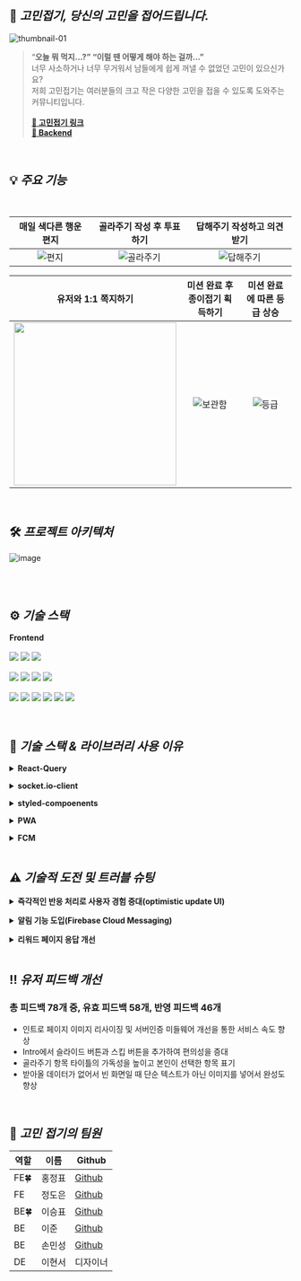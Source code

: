 



## 📃 **_고민접기, 당신의 고민을 접어드립니다._**
![thumbnail-01](https://user-images.githubusercontent.com/112849712/207773647-0f8d2c2a-51b9-4d98-a10b-76f5da19fb33.jpg)

>“**오늘 뭐 먹지…?” “이럴 땐 어떻게 해야 하는 걸까…”**<br/>
>너무 사소하거나 너무 무거워서 남들에게 쉽게 꺼낼 수 없었던 고민이 있으신가요?<br/>
>저희 고민접기는 여러분들의 크고 작은 다양한 고민을 접을 수 있도록 도와주는 커뮤니티입니다.<br/>
><br/>
>**[:iphone: 고민접기 링크](https://gomin.site)**<br/>
>**[📎 Backend](https://github.com/gomin-solution/Backend)**<br/>

<br/>

## 💡 **_주요 기능_**

<br/>

| 매일 색다른 행운 편지 | 골라주기 작성 후 투표하기 | 답해주기 작성하고 의견 받기 |
|:---: | :---: | :---: |
| ![편지](https://user-images.githubusercontent.com/112849712/207931147-af4eea01-a930-4e17-a326-5a750cd98293.gif)| ![골라주기](https://user-images.githubusercontent.com/112849712/207931260-90a786a9-7aca-44f9-9f49-524164928eb5.gif) |![답해주기](https://user-images.githubusercontent.com/112849712/207931359-4576b136-a1a8-436d-887d-e0007f5a9dd5.gif) |

| 유저와 1:1 쪽지하기 |  미션 완료 후 종이접기 획득하기 | 미션 완료에 따른 등급 상승 |
|:---: | :---: | :---: |
| <img src="https://user-images.githubusercontent.com/112849712/207931481-fffa89d9-d49e-46a5-a501-c05d4f61392b.gif" width="290" /> | ![보관함](https://user-images.githubusercontent.com/112849712/207931549-9ec6f670-0c2c-4804-971a-8960a91bd943.gif) | ![등급](https://user-images.githubusercontent.com/112849712/207931603-4bfb07c9-4972-4cd4-8619-0e281f29514f.gif) |
<br/>

## 🛠️ **_프로젝트 아키텍처_**
![image](https://user-images.githubusercontent.com/112886992/207830402-6c6de0dd-ba40-4c88-bd6c-c59e3a6924a1.png)

<br/>


<br/>

## ⚙️ **_기술 스택_**

**Frontend**<br /> <br />
<img src="https://img.shields.io/badge/HTML5-E34F26?style=for-the-badge&logo=HTML5&logoColor=white">
<img src="https://img.shields.io/badge/JavaScript-F7DF1E?style=for-the-badge&logo=JavaScript&logoColor=black">
<img src="https://img.shields.io/badge/React-61DAFB?style=for-the-badge&logo=React&logoColor=black"> 
<br />
<br />
<img src="https://img.shields.io/badge/React Hook Form-EC5990?style=for-the-badge&logo=React&logoColor=white"> 
<img src="https://img.shields.io/badge/React Router-CA4245?style=for-the-badge&logo=React Router&logoColor=white"> 
<img src="https://img.shields.io/badge/React Query-FF4154?style=for-the-badge&logo=React Query&logoColor=white">
<img src="https://img.shields.io/badge/styled components-DB7093?style=for-the-badge&logo=styled-components&logoColor=white">
<br />
<br />
<img src="https://img.shields.io/badge/Axios-5A29E4?style=for-the-badge&logo=Axios&logoColor=white">
<img src="https://img.shields.io/badge/PWA-5A0FC8?style=for-the-badge&logo=PWA&logoColor=white">
<img src="https://img.shields.io/badge/FCM-FFCA28?style=for-the-badge&logo=Firebase&logoColor=white">
<img src="https://img.shields.io/badge/Socket.io-010101?style=for-the-badge&logo=Socket.io&logoColor=white">
<img src="https://img.shields.io/badge/Netlify-00C7B7?style=for-the-badge&logo=Netlify&logoColor=white">
<img src="https://img.shields.io/badge/GitHub-181717?style=for-the-badge&logo=GitHub&logoColor=white">

<br/>

## 🔩 **_기술 스택 & 라이브러리 사용 이유_**
**<details><summary>React-Query</summary>**
-   **친숙한 React Hook을 사용 :** 복잡하고 장황한 코드가 필요한 다른 데이터 불러오기 방식과 달리 React Component 내부에서 간단하고 직관적으로 API를 사용할 수 있습니다.
-   ************서버 상태 관리와 관련된 반복적인 작업들을 쉽게 처리 :************ 서버에서 받아오는 데이터를 처리할때 useEffect로 해결해야 했던 여러 가지 상황들을 refetchOnMount, refetchOnReconnect, refetchOnWindowFocus와 같은 옵션으로 쉽게 처리할 수 있습니다.
-   **Infinite scroll :** 서비스 특성상 모바일 환경에 최적화되어 있기 때문에 무한스크롤을 도입하는 것이 필수라고 생각했습니다. 데이터를 한 번에 받아오지 않고 10개 항목씩 받아오기 때문에 렌더링 시간을 많이 단축할 수 있었습니다.
-   **Optimistic update UI (낙관적 업데이트) :** ‘고민접기’의 ‘골라주기’ 탭에서 항목 선택 시 투표 결과를 보여주도록 구현이 되어 있습니다. 처음 서비스 개발 당시엔 데이터를 받아온 후 리렌더링 되어 유저가 결과를 볼 수 있도록 되어 있어서 즉각적인 결과를 보길 원하는 유저는 불편함을 느꼈습니다. 이를 개선하기 위해 react-query에 낙관적 업데이트를 적용하여 데이터가 정상적으로 받아올 것이란 걸 예상하여 반영하는 로직을 추가할 수 있었습니다.
</details>

**<details><summary>socket.io-client</summary>**
- 유저 간에 1:1 실시간 대화 기능 구현 : webSocket은 브라우저 별로 지원하는 버전이 다르고 지원하지 않는 브라우저도 있습니다. Soket.io는 webSocket 보다는 무겁지만 socket통신을 지원하지 않는 브라우저도 Websocket 방식을 이용해 통신할 수 있게 하고 연결 실패시 자동으로 재연결 시도를 해주는 등 연결 신뢰성이 높고 더 다양한 기능을 제공하기 때문에 socket.io를 사용하게 되었습니다.
</details>

**<details><summary>styled-compoenents</summary>**
-   **조건부 스타일링** : 투표가 진행중인지, 마감인지에 따라 스타일링을 다르게 해야 했습니다. 이때 컴포넌트 내부에서 css를 작성할 수 있으므로 props를 통해 손 쉽게 조건부 스타일링이 가능합니다. 또한 자주 사용하는 테마 css 설정 값을 props로 받을 수 있어 코드가 절약 됩니다.
-   **전역 스타일** : css reset을 선언하여 브라우저마다 공통적인 스타일링을 줄 수 있습니다. 또한 모바일 반응형을 위한 미디어쿼리, 폰트, 엘리먼트 스타일 등을 전역적으로 쓰기 간편합니다.
</details>

**<details><summary>PWA</summary>**
-   서비스를 모바일환경에 최적화 하기 위해 도입하였습니다. 서버로부터 받아오는 데이터 외의 데이터를 캐싱하고 있기 때문에 속도가 개선되며, 일반 앱처럼 앱아이콘이 생기므로 접근성을 향상시킬 수 있습니다.
</details>

**<details><summary>FCM</summary>**
-   **실시간 알림 기능 구현** : 유저의 게시물에 댓글이 달리거나 유저가 쪽지를 받았을 때처럼 유저에게 즉각적으로 알려주는 기술이 추가되면 사용자경험이 향상될 것이라고 생각했습니다. FCM을 사용하면 백그라운드뿐만 아니라 포그라운드 환경에서도 알림을 받을 수 있습니다.
-   **리소스 절약** : 서버를 경유해서 실시간으로 알람을 받으려면 사용자는 항상 서버에 접속해 있어야 해서 사용자 기기의 배터리 및 네트워크 리소스를 크게 낭비하지만, FCM의 경우 FCM서버가 중간에 연결되어 있기 때문에 사용자는 배터리 소모를 줄이고 네트워크의 사용만으로도 메세지를 실시간으로 송수신 처리를 할 수 있습니다.
</details>

<br/>

## ⚠️ **_기술적 도전 및 트러블 슈팅_**
**<details><summary>즉각적인 반응 처리로 사용자 경험 증대(optimistic update UI)</summary>**

|구분|내용|
|------|---|
|문제상황|변경사항을 즉각적으로 유저에게 보여주지 못함|
|요구사항|골라주기 항목 선택, 북마크, 좋아요 기능은 유저가 클릭 시 변경사항을 즉각적으로 보여줘야 함|
|의사결정|React-query의 onMutate, onError, onSettled 옵션을 사용하여 조건에 따른 낙관적 업데이트 적용|
|근거|데이터 통신이 성공할 것을 예상하여 미리 반영 가능 실패 시 원래의 값으로 돌릴 수 있음|

</details>

**<details><summary>알림 기능 도입(Firebase Cloud Messaging)</summary>**
	
|구분|내용|
|---|---|
|요구사항|유저의 편의성을 위한 알림기능 구현|
|선택지|socket.io, FCM|
|의사결정|FCM|
|근거|socket.io는 백그라운드에서 알림을 보낼 수 없으므로<br/>FCM 의 onBackgroundMessage, onMessage를 사용하여 백그라운드 환경에서도 알림 기능 구현|

</details>

**<details><summary>리워드 페이지 응답 개선</summary>**

|구분|내용|
|------|---|
|문제상황|리워드 페이지 조회 시 서버 데이터 응답시간이 평균 2초대 소요<br/>유저활동 기록이 많아질수록 응답시간 또한 길어짐|
|요구사항|DB에 유저활동 기록 테이블을 추가하여 활동 기록에 변경을 주는 요청마다<br/>유저활동 기록을 가져오는 정보의 속도 개선|
|의사결정|활동 기록을 업데이트 하는 형태로 변경|
|근거|유저활동을 따로 기록하여 저장하고 리워드 조회 시 불필요한 조인을 최소화하여<br/>데이터를 받아오는 속도가 약 90% 개선됨|

</details>
<br/>

## ‼️ **_유저 피드백 개선_**
### **총 피드백 78개 중, 유효 피드백 58개, 반영 피드백 46개**
- 인트로 페이지 이미지 리사이징 및 서버인증  미들웨어 개선을 통한 서비스 속도 향상
- Intro에서 슬라이드 버튼과 스킵 버튼을 추가하여 편의성을 증대
- 골라주기 항목 타이틀의 가독성을 높이고 본인이 선택한 항목 표기
- 받아올 데이터가 없어서 빈 화면일 때 단순 텍스트가 아닌 이미지를 넣어서 완성도 향상
<br/>

## 📸 **_고민 접기의 팀원_**
|역할|이름|Github|
|------|---|---|
|FE🍀|홍정표|[Github](https://github.com/Jeongpyo-Hong)|
|FE|정도은|[Github](https://github.com/do-eun)|
|BE🍀|이승표|[Github](https://github.com/leeSP22)|
|BE|이준|[Github](https://github.com/Leejun2022)|
|BE|손민성|[Github](https://github.com/Tarel-Github)|
|DE|이현서|디자이너|
